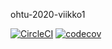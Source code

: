 ohtu-2020-viikko1

[![CircleCI](https://circleci.com/gh/tkiviharju/ohtu-2019-viikko1.svg?style=svg)](https://circleci.com/gh/tkiviharju/ohtu-2019-viikko1)
[![codecov](https://codecov.io/gh/tkiviharju/ohtu-2019-viikko1/branch/master/graph/badge.svg)](https://codecov.io/gh/tkiviharju/ohtu-2019-viikko1)
